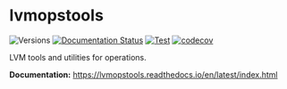 # lvmopstools

![Versions](https://img.shields.io/badge/python->3.10-blue)
[![Documentation Status](https://readthedocs.org/projects/lvmopstools/badge/?version=latest)](https://lvmopstools.readthedocs.io/en/latest/)
[![Test](https://github.com/sdss/lvmopstools/actions/workflows/test.yml/badge.svg)](https://github.com/sdss/lvmopstools/actions/workflows/test.yml)
[![codecov](https://codecov.io/gh/sdss/lvmopstools/branch/main/graph/badge.svg)](https://codecov.io/gh/sdss/lvmopstools)

LVM tools and utilities for operations.

**Documentation:** https://lvmopstools.readthedocs.io/en/latest/index.html
